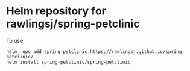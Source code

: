 # Helm repository for rawlingsj/spring-petclinic

To use
```
helm repo add spring-petclinic https://rawlingsj.github.io/spring-petclinic/
helm install spring-petclinic/spring-petclinic
```
